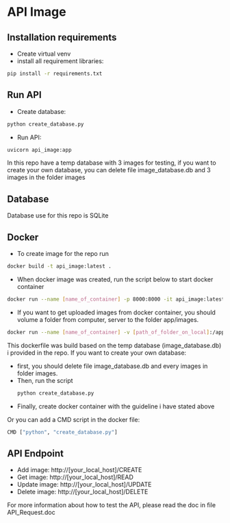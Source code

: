 # API Image

## Installation requirements
- Create virtual venv
- install all requirement libraries:
```bash
pip install -r requirements.txt
```

## Run API
- Create database:
```bash
python create_database.py
```
- Run API:
```bash
uvicorn api_image:app
```
In this repo have a temp database with 3 images for testing, if you want to create your own database, you can delete file image_database.db and 3 images in the folder images

## Database
Database use for this repo is SQLite

## Docker
- To create image for the repo run
```bash
docker build -t api_image:latest .
```
- When docker image was created, run the script below to start docker container
```bash
docker run --name [name_of_container] -p 8000:8000 -it api_image:latest
```
- If you want to get uploaded images from docker container, you should volume a folder from computer, server to the folder app/images.
```bash
docker run --name [name_of_container] -v [path_of_folder_on_local]:/app/images -p 8000:8000 -it api_image:latest
```

This dockerfile was build based on the temp database (image_database.db) i provided in the repo. If you want to create your own database:
- first, you should delete file image_database.db and every images in folder images. 
- Then, run the script 
    ```bash
    python create_database.py
    ```
- Finally, create docker container with the guideline i have stated above

Or you can add a CMD script in the docker file:
```bash
CMD ["python", "create_database.py"]
```

## API Endpoint
- Add image: http://[your_local_host]/CREATE
- Get image: http://[your_local_host]/READ
- Update image: http://[your_local_host]/UPDATE
- Delete image: http://[your_local_host]/DELETE

For more information about how to test the API, please read the doc in file API_Request.doc